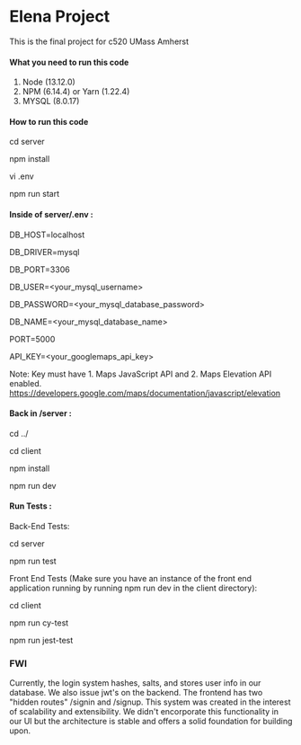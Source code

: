 # Elena Project

This is the final project for c520 UMass Amherst

#### What you need to run this code
1. Node (13.12.0)
2. NPM (6.14.4) or Yarn (1.22.4)
3. MYSQL (8.0.17)


####  How to run this code

cd server 

npm install

vi .env

npm run start

####  Inside of server/.env :

DB_HOST=localhost

DB_DRIVER=mysql     

DB_PORT=3306

DB_USER=<your_mysql_username>

DB_PASSWORD=<your_mysql_database_password> 

DB_NAME=<your_mysql_database_name>

PORT=5000

API_KEY=<your_googlemaps_api_key>

Note: Key must have 1. Maps JavaScript API and 2. Maps Elevation API enabled. https://developers.google.com/maps/documentation/javascript/elevation

####  Back in /server :

cd ../

cd client

npm install

npm run dev


####  Run Tests :

Back-End Tests:

cd server

npm run test

Front End Tests (Make sure you have an instance of the front end application running by running npm run dev in the client directory):

cd client

npm run cy-test

npm run jest-test

### FWI

Currently, the login system hashes, salts, and stores user info in our database. We also issue jwt's on the backend. The frontend has two "hidden routes" /signin and /signup. This system was created in the interest of scalability and extensibility. We didn't encorporate this functionality in our UI but the architecture is stable and offers a solid foundation for building upon.

